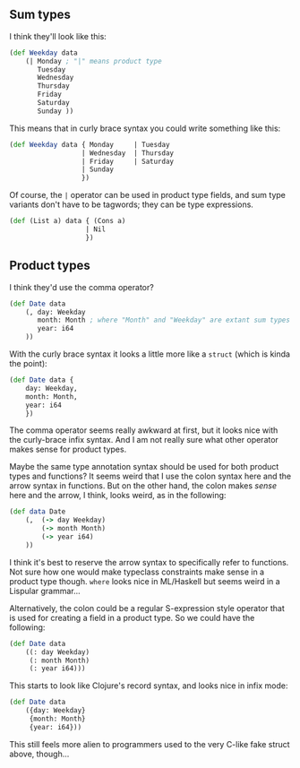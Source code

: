 ## Sum types

I think they'll look like this:

```clojure
(def Weekday data
    (| Monday ; "|" means product type
       Tuesday
       Wednesday
       Thursday
       Friday
       Saturday
       Sunday ))
```

This means that in curly brace syntax you could write something like this:

```clojure
(def Weekday data { Monday     | Tuesday
                  | Wednesday  | Thursday
                  | Friday     | Saturday
                  | Sunday
                  })
```

Of course, the `|` operator can be used in product type fields, and sum type variants don't have to be tagwords; they can be type expressions.

```clojure
(def (List a) data { (Cons a)
                   | Nil
                   })
```

## Product types

I think they'd use the comma operator?

```clojure
(def Date data
    (, day: Weekday
       month: Month ; where "Month" and "Weekday" are extant sum types
       year: i64
    ))
```

With the curly brace syntax it looks a little more like a `struct` (which is kinda the point):

```clojure
(def Date data {
    day: Weekday,
    month: Month,
    year: i64
    })
```

The comma operator seems really awkward at first, but it looks nice with the curly-brace infix syntax. And I am not really sure what other operator makes sense for product types.

Maybe the same type annotation syntax should be used for both product types and functions? It seems weird that I use the colon syntax here and the arrow syntax in functions. But on the other hand, the colon makes _sense_ here and the arrow, I think, looks weird, as in the following:
```clojure
(def data Date
    (,  (-> day Weekday)
        (-> month Month)
        (-> year i64)
    ))
```

I think it's best to reserve the arrow syntax to specifically refer to functions. Not sure how one would make typeclass constraints make sense in a product type though. `where` looks nice in ML/Haskell but seems weird in a Lispular grammar...

Alternatively, the colon could be a regular S-expression style operator that is used for creating a field in a product type. So we could have the following:

```clojure
(def Date data
    ((: day Weekday)
     (: month Month)
     (: year i64)))
```

This starts to look like Clojure's record syntax, and looks nice in infix mode:

```clojure
(def Date data
    ({day: Weekday}
     {month: Month}
     {year: i64}))
```

This still feels more alien to programmers used to the very C-like fake struct above, though...
